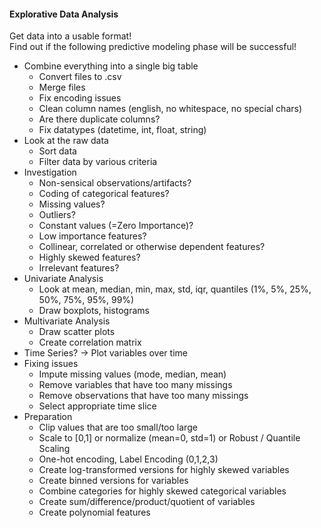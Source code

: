 #### Explorative Data Analysis 

Get data into a usable format!  
Find out if the following predictive modeling phase will be successful!  

+ Combine everything into a single big table
  + Convert files to .csv
  + Merge files
  + Fix encoding issues
  + Clean column names (english, no whitespace, no special chars)
  + Are there duplicate columns?
  + Fix datatypes (datetime, int, float, string)
+ Look at the raw data
  + Sort data
  + Filter data by various criteria
+ Investigation
  + Non-sensical observations/artifacts?
  + Coding of categorical features?
  + Missing values?
  + Outliers?
  + Constant values (=Zero Importance)?
  + Low importance features?
  + Collinear, correlated or otherwise dependent features?
  + Highly skewed features?
  + Irrelevant features?
+ Univariate Analysis
  + Look at mean, median, min, max, std, iqr, quantiles (1%, 5%, 25%, 50%, 75%, 95%, 99%)
  + Draw boxplots, histograms
+ Multivariate Analysis
  + Draw scatter plots 
  + Create correlation matrix
+ Time Series? -> Plot variables over time
+ Fixing issues
  + Impute missing values (mode, median, mean)
  + Remove variables that have too many missings
  + Remove observations that have too many missings
  + Select appropriate time slice
+ Preparation
  + Clip values that are too small/too large
  + Scale to [0,1] or normalize (mean=0, std=1) or Robust / Quantile Scaling
  + One-hot encoding, Label Encoding (0,1,2,3)
  + Create log-transformed versions for highly skewed variables
  + Create binned versions for variables
  + Combine categories for highly skewed categorical variables
  + Create sum/difference/product/quotient of variables
  + Create polynomial features
